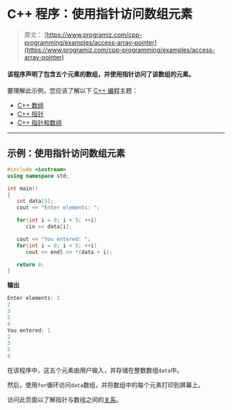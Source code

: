 # C++ 程序：使用指针访问数组元素

> 原文： [https://www.programiz.com/cpp-programming/examples/access-array-pointer](https://www.programiz.com/cpp-programming/examples/access-array-pointer)

#### 该程序声明了包含五个元素的数组，并使用指针访问了该数组的元素。

要理解此示例，您应该了解以下 [C++ 编程](/cpp-programming "C++ tutorial")主题：

*   [C++ 数组](/cpp-programming/arrays)
*   [C++ 指针](/cpp-programming/pointers)
*   [C++ 指针和数组](/cpp-programming/pointers-arrays)

* * *

## 示例：使用指针访问数组元素

```cpp
#include <iostream>
using namespace std;

int main()
{
   int data[5];
   cout << "Enter elements: ";

   for(int i = 0; i < 5; ++i)
      cin >> data[i];

   cout << "You entered: ";
   for(int i = 0; i < 5; ++i)
      cout << endl << *(data + i);

   return 0;
} 
```

**输出**

```cpp
Enter elements: 1
2
3
5
4
You entered: 1
2
3
5
4 
```

在该程序中，这五个元素由用户输入，并存储在整数数组`data`中。

然后，使用`for`循环访问`data`数组，并将数组中的每个元素打印到屏幕上。

访问此页面以了解指针与数组之间的[关系](/cpp-programming/pointers-arrays "Arrays and Pointers Relationship")。